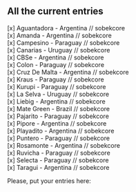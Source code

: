 ## All the current entries
[x] Aguantadora - Argentina // sobekcore \
[x] Amanda - Argentina // sobekcore \
[x] Campesino - Paraguay // sobekcore \
[x] Canarias - Uruguay // sobekcore \
[x] CBSe - Argentina // sobekcore \
[x] Colon - Paraguay // sobekcore \
[x] Cruz De Malta - Argentina // sobekcore \
[x] Kraus - Paraguay // sobekcore \
[x] Kurupi - Paraguay // sobekcore \
[x] La Selva - Uruguay // sobekcore \
[x] Liebig - Argentina // sobekcore \
[x] Mate Green - Brazil // sobekcore \
[x] Pajarito - Paraguay // sobekcore \
[x] Pipore - Argentina // sobekcore \
[x] Playadito - Argentina // sobekcore \
[x] Puntero - Paraguay // sobekcore \
[x] Rosamonte - Argentina // sobekcore \
[x] Ruvicha - Paraguay // sobekcore \
[x] Selecta - Paraguay // sobekcore \
[x] Taragui - Argentina // sobekcore

Please, put your entries here:
